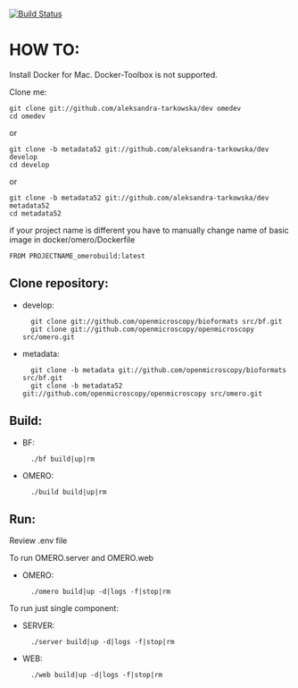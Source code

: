 [![Build Status](https://travis-ci.org/aleksandra-tarkowska/omedev.svg?branch=master)](https://travis-ci.org/aleksandra-tarkowska/omedev)


HOW TO:
=======

Install Docker for Mac. Docker-Toolbox is not supported.

Clone me:

    git clone git://github.com/aleksandra-tarkowska/dev omedev
    cd omedev

or

    git clone -b metadata52 git://github.com/aleksandra-tarkowska/dev develop
    cd develop


or

    git clone -b metadata52 git://github.com/aleksandra-tarkowska/dev metadata52
    cd metadata52

if your project name is different you have to manually change name of basic image in docker/omero/Dockerfile

    FROM PROJECTNAME_omerobuild:latest


Clone repository:
-----------------

- develop:

        git clone git://github.com/openmicroscopy/bioformats src/bf.git
        git clone git://github.com/openmicroscopy/openmicroscopy src/omero.git

- metadata:

        git clone -b metadata git://github.com/openmicroscopy/bioformats src/bf.git
        git clone -b metadata52 git://github.com/openmicroscopy/openmicroscopy src/omero.git


Build:
------

- BF:

        ./bf build|up|rm

- OMERO:

        ./build build|up|rm

Run:
----

Review .env file


To run OMERO.server and OMERO.web

- OMERO:

        ./omero build|up -d|logs -f|stop|rm


To run just single component:

- SERVER:

        ./server build|up -d|logs -f|stop|rm

- WEB:

        ./web build|up -d|logs -f|stop|rm
